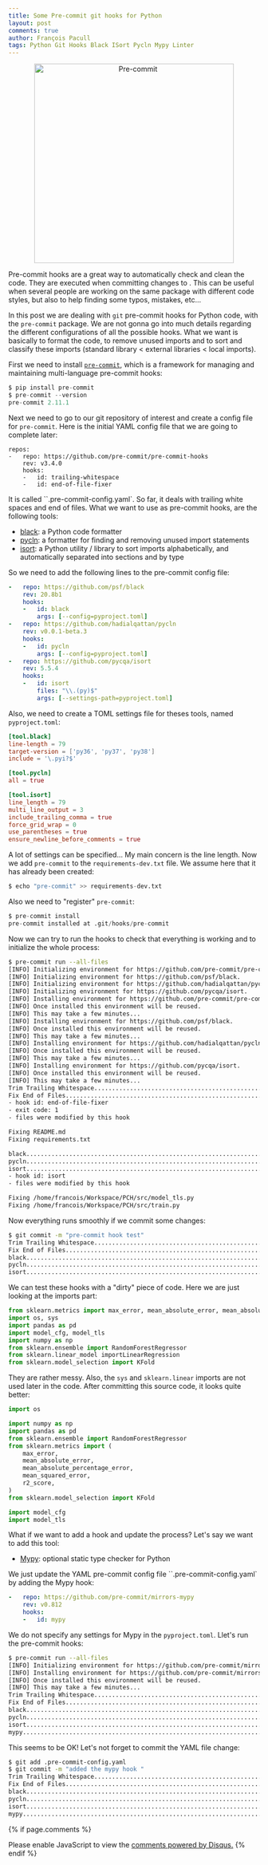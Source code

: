 ```yaml
---
title: Some Pre-commit git hooks for Python
layout: post
comments: true
author: François Pacull
tags: Python Git Hooks Black ISort Pycln Mypy Linter
---
```


<p align="center">
  <img width="400" src="/img/2021-04-01_01/pre-commit.png" alt="Pre-commit">
</p>


Pre-commit hooks are a great way to automatically check and clean the code. They are executed when committing changes to . This can be useful when several people are working on the same package with different code styles, but also to help finding some typos, mistakes, etc... 

In this post we are dealing with `git` pre-commit hooks for Python code, with the `pre-commit` package. We are not gonna go into much details regarding the different configurations of all the possible hooks. What we want is basically to format the code, to remove unused imports and to sort and classify these imports (standard library < external libraries < local imports).

First we need to install [`pre-commit`](https://github.com/pre-commit/pre-commit), which is a framework for managing and maintaining multi-language pre-commit hooks:

```python
$ pip install pre-commit
$ pre-commit --version 
pre-commit 2.11.1
```

Next we need to go to our git repository of interest and create a config file for `pre-commit`. Here is the initial YAML config file that we are going to complete later:

```
repos:
-   repo: https://github.com/pre-commit/pre-commit-hooks
    rev: v3.4.0
    hooks:
    -   id: trailing-whitespace
    -   id: end-of-file-fixer
```

It is called ``.pre-commit-config.yaml`. So far, it deals with trailing white spaces and end of files. What we want to use as pre-commit hooks, are the following tools:

- [black](https://github.com/psf/black): a Python code formatter
- [pycln](https://github.com/hadialqattan/pycln): a formatter for finding and removing unused import statements
- [isort](https://github.com/PyCQA/isort): a Python utility / library to sort imports alphabetically, and automatically separated into sections and by type

So we need to add the following lines to the pre-commit config file:

```yaml
-   repo: https://github.com/psf/black
    rev: 20.8b1
    hooks:
    -   id: black
        args: [--config=pyproject.toml]
-   repo: https://github.com/hadialqattan/pycln
    rev: v0.0.1-beta.3
    hooks:
    -   id: pycln
        args: [--config=pyproject.toml]
-   repo: https://github.com/pycqa/isort
    rev: 5.5.4
    hooks:
    -   id: isort
        files: "\\.(py)$"
        args: [--settings-path=pyproject.toml]
```

Also, we need to create a TOML settings file for theses tools, named `pyproject.toml`:

```toml
[tool.black]
line-length = 79
target-version = ['py36', 'py37', 'py38']
include = '\.pyi?$'

[tool.pycln]
all = true

[tool.isort]
line_length = 79
multi_line_output = 3
include_trailing_comma = true
force_grid_wrap = 0
use_parentheses = true
ensure_newline_before_comments = true
```

A lot of settings can be specified... My main concern is the line length. Now we add `pre-commit` to the `requirements-dev.txt` file. We assume here that it has already been created:

```python 
$ echo "pre-commit" >> requirements-dev.txt
```

Also we need to "register" `pre-commit`:

```python 
$ pre-commit install
pre-commit installed at .git/hooks/pre-commit
```

Now we can try to run the hooks to check that everything is working and to initialize the whole process:

```bash
$ pre-commit run --all-files
[INFO] Initializing environment for https://github.com/pre-commit/pre-commit-hooks.
[INFO] Initializing environment for https://github.com/psf/black.
[INFO] Initializing environment for https://github.com/hadialqattan/pycln.
[INFO] Initializing environment for https://github.com/pycqa/isort.
[INFO] Installing environment for https://github.com/pre-commit/pre-commit-hooks.
[INFO] Once installed this environment will be reused.
[INFO] This may take a few minutes...
[INFO] Installing environment for https://github.com/psf/black.
[INFO] Once installed this environment will be reused.
[INFO] This may take a few minutes...
[INFO] Installing environment for https://github.com/hadialqattan/pycln.
[INFO] Once installed this environment will be reused.
[INFO] This may take a few minutes...
[INFO] Installing environment for https://github.com/pycqa/isort.
[INFO] Once installed this environment will be reused.
[INFO] This may take a few minutes...
Trim Trailing Whitespace.................................................Passed
Fix End of Files.........................................................Failed
- hook id: end-of-file-fixer
- exit code: 1
- files were modified by this hook

Fixing README.md
Fixing requirements.txt

black....................................................................Passed
pycln....................................................................Passed
isort....................................................................Failed
- hook id: isort
- files were modified by this hook

Fixing /home/francois/Workspace/PCH/src/model_tls.py
Fixing /home/francois/Workspace/PCH/src/train.py
```

Now everything runs smoothly if we commit some changes:

```bash
$ git commit -m "pre-commit hook test"
Trim Trailing Whitespace.................................................Passed
Fix End of Files.........................................................Passed
black....................................................................Passed
pycln....................................................................Passed
isort....................................................................Passed
```

We can test these hooks with a "dirty" piece of code. Here we are just looking at the imports part:

```python
from sklearn.metrics import max_error, mean_absolute_error, mean_absolute_percentage_error, mean_squared_error, r2_score
import os, sys
import pandas as pd
import model_cfg, model_tls
import numpy as np
from sklearn.ensemble import RandomForestRegressor
from sklearn.linear_model importLinearRegression
from sklearn.model_selection import KFold
```

They are rather messy. Also, the `sys` and `sklearn.linear` imports are not used later in the code. After committing this source code, it looks quite better:


```python
import os

import numpy as np
import pandas as pd
from sklearn.ensemble import RandomForestRegressor
from sklearn.metrics import (
    max_error,
    mean_absolute_error,
    mean_absolute_percentage_error,
    mean_squared_error,
    r2_score,
)
from sklearn.model_selection import KFold

import model_cfg
import model_tls
```

What if we want to add a hook and update the process? Let's say we want to add this tool:

- [Mypy](https://github.com/python/mypy): optional static type checker for Python

We just update the YAML pre-commit config file ``.pre-commit-config.yaml` by adding the Mypy hook:

```yaml
-   repo: https://github.com/pre-commit/mirrors-mypy
    rev: v0.812
    hooks:
    -   id: mypy
```

We do not specify any settings for Mypy in the  `pyproject.toml`. Llet's run the pre-commit hooks:

```bash
$ pre-commit run --all-files
[INFO] Initializing environment for https://github.com/pre-commit/mirrors-mypy.
[INFO] Installing environment for https://github.com/pre-commit/mirrors-mypy.
[INFO] Once installed this environment will be reused.
[INFO] This may take a few minutes...
Trim Trailing Whitespace.................................................Passed
Fix End of Files.........................................................Passed
black....................................................................Passed
pycln....................................................................Passed
isort....................................................................Passed
mypy.....................................................................Passed
```

This seems to be OK! Let's not forget to commit the YAML file change:

```bash
$ git add .pre-commit-config.yaml
$ git commit -m "added the mypy hook "
Trim Trailing Whitespace.................................................Passed
Fix End of Files.........................................................Passed
black....................................................................Passed
pycln....................................................................Passed
isort....................................................................Passed
mypy.....................................................................Passed
```


{% if page.comments %}
<div id="disqus_thread"></div>
<script>

/**
*  RECOMMENDED CONFIGURATION VARIABLES: EDIT AND UNCOMMENT THE SECTION BELOW TO INSERT DYNAMIC VALUES FROM YOUR PLATFORM OR CMS.
*  LEARN WHY DEFINING THESE VARIABLES IS IMPORTANT: https://disqus.com/admin/universalcode/#configuration-variables*/
/*
var disqus_config = function () {
this.page.url = PAGE_URL;  // Replace PAGE_URL with your page's canonical URL variable
this.page.identifier = PAGE_IDENTIFIER; // Replace PAGE_IDENTIFIER with your page's unique identifier variable
};
*/
(function() { // DON'T EDIT BELOW THIS LINE
var d = document, s = d.createElement('script');
s.src = 'https://aetperf-github-io-1.disqus.com/embed.js';
s.setAttribute('data-timestamp', +new Date());
(d.head || d.body).appendChild(s);
})();
</script>
<noscript>Please enable JavaScript to view the <a href="https://disqus.com/?ref_noscript">comments powered by Disqus.</a></noscript>
{% endif %}